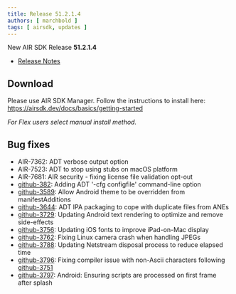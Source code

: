 ```yaml
---
title: Release 51.2.1.4
authors: [ marchbold ]
tags: [ airsdk, updates ]
---
```


New AIR SDK Release **51.2.1.4**

- [Release Notes](https://airsdk.harman.com/api/versions/51.2.1.4/release-notes/Release_Notes_AIR_SDK_51.2.1.pdf) 


## Download

Please use AIR SDK Manager. Follow the instructions to install here: https://airsdk.dev/docs/basics/getting-started

*For Flex users select manual install method.*


## Bug fixes

- AIR-7362: ADT verbose output option
- AIR-7523: ADT to stop using stubs on macOS platform
- AIR-7681: AIR security - fixing license file validation opt-out
- [github-382](https://github.com/airsdk/Adobe-Runtime-Support/issues/382): Adding ADT '-cfg configfile' command-line option
- [github-3589](https://github.com/airsdk/Adobe-Runtime-Support/issues/3589): Allow Android theme to be overridden from manifestAdditions
- [github-3644](https://github.com/airsdk/Adobe-Runtime-Support/issues/3644): ADT IPA packaging to cope with duplicate files from ANEs
- [github-3729](https://github.com/airsdk/Adobe-Runtime-Support/issues/3729): Updating Android text rendering to optimize and remove side-effects
- [github-3756](https://github.com/airsdk/Adobe-Runtime-Support/issues/3756): Updating iOS fonts to improve iPad-on-Mac display
- [github-3762](https://github.com/airsdk/Adobe-Runtime-Support/issues/3762): Fixing Linux camera crash when handling JPEGs
- [github-3788](https://github.com/airsdk/Adobe-Runtime-Support/issues/3788): Updating Netstream disposal process to reduce elapsed time
- [github-3796](https://github.com/airsdk/Adobe-Runtime-Support/issues/3796): Fixing compiler issue with non-Ascii characters following [github-3751](https://github.com/airsdk/Adobe-Runtime-Support/issues/3751)
- [github-3797](https://github.com/airsdk/Adobe-Runtime-Support/issues/3797): Android: Ensuring scripts are processed on first frame after splash
